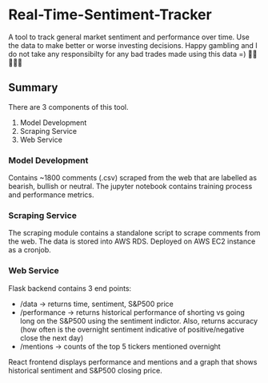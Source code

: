 # Real-Time-Sentiment-Tracker

A tool to track general market sentiment and performance over time. Use the data to make better or worse investing decisions. Happy gambling and I do not take any responsibilty for any bad trades made using this data =) 🚀🚀🚀🚀🚀

## Summary

There are 3 components of this tool.

1. Model Development
2. Scraping Service
3. Web Service

### Model Development
Contains ~1800 comments (.csv) scraped from the web that are labelled as bearish, bullish or neutral. The jupyter notebook contains training process and performance metrics.

### Scraping Service
The scraping module contains a standalone script to scrape comments from the web. The data is stored into AWS RDS. Deployed on AWS EC2 instance as a cronjob.

### Web Service
Flask backend contains 3 end points:
* /data -> returns time, sentiment, S&P500 price
* /performance -> returns historical performance of shorting vs going long on the S&P500 using the sentiment indictor. Also, returns accuracy (how often is the overnight sentiment indicative of positive/negative close the next day)
* /mentions -> counts of the top 5 tickers mentioned overnight

React frontend displays performance and mentions and a graph that shows historical sentiment and S&P500 closing price.
